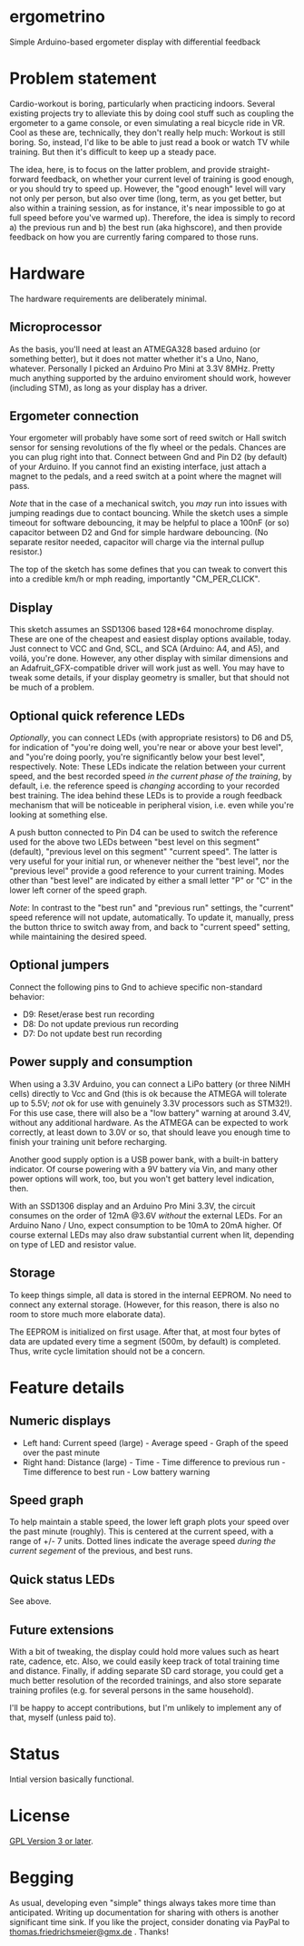 # ergometrino
Simple Arduino-based ergometer display with differential feedback

# Problem statement
Cardio-workout is boring, particularly when practicing indoors. Several existing projects try to alleviate this by doing cool stuff such as
coupling the ergometer to a game console, or even simulating a real bicycle ride in VR. Cool as these are, technically, they don't really help much:
Workout is still boring. So, instead, I'd like to be able to just read a book or watch TV while training. But then it's difficult to keep up a
steady pace.

The idea, here, is to focus on the latter problem, and provide straight-forward feedback, on whether your current level of training is good enough,
or you should try to speed up. However, the "good enough" level will vary not only per person, but also over time (long, term, as you get better,
but also within a training session, as for instance, it's near impossible to go at full speed before you've warmed up). Therefore, the idea is simply
to record a) the previous run and b) the best run (aka highscore), and then provide feedback on how you are currently faring compared to those runs.

# Hardware
The hardware requirements are deliberately minimal.

## Microprocessor
As the basis, you'll need at least an ATMEGA328 based arduino (or something better), but it does not matter whether it's a Uno, Nano, whatever. Personally
I picked an Arduino Pro Mini at 3.3V 8MHz. Pretty much anything supported by the arduino enviroment should work, however (including STM), as long as your
display has a driver.

## Ergometer connection
Your ergometer will probably have some sort of reed switch or Hall switch sensor for sensing revolutions of the fly wheel or the pedals. Chances are you
can plug right into that. Connect between Gnd and Pin D2 (by default) of your Arduino. If you cannot find an existing interface, just attach a magnet to the pedals, and a
reed switch at a point where the magnet will pass.

_Note_ that in the case of a mechanical switch, you _may_ run into issues with jumping readings due to contact bouncing. While the sketch uses a simple timeout for software
debouncing, it may be helpful to place a 100nF (or so) capacitor between D2 and Gnd for simple hardware debouncing. (No separate resitor needed, capacitor will charge via the
internal pullup resistor.)

The top of the sketch has some defines that you can tweak to convert this into a credible km/h or mph reading, importantly "CM_PER_CLICK".

## Display
This sketch assumes an SSD1306 based 128*64 monochrome display. These are one of the cheapest and easiest display options available, today. Just connect to VCC and Gnd,
SCL, and SCA (Arduino: A4, and A5), and voilá, you're done. However, any other display with similar dimensions and an Adafruit_GFX-compatible driver will work just as
well. You may have to tweak some details, if your display geometry is smaller, but that should not be much of a problem.

## Optional quick reference LEDs
_Optionally_, you can connect LEDs (with appropriate resistors) to D6 and D5, for indication of "you're doing well, you're near or above your best level", and "you're doing
poorly, you're significantly below your best level", respectively. Note: These LEDs indicate the relation between your current speed, and the best recorded speed
_in the current phase of the training_, by default, i.e. the reference speed is _changing_ according to your recorded best training. The idea behind these LEDs is to provide
a rough feedback mechanism that will be noticeable in peripheral vision, i.e. even while you're looking at something else.

A push button connected to Pin D4 can be used to switch the reference used for the above two LEDs between "best level on this segment" (default), "previous level on this segment"
"current speed". The latter is very useful for your initial run, or whenever neither the "best level", nor the "previous level" provide a good reference to your current
training. Modes other than "best level" are indicated by either a small letter "P" or "C" in the lower left corner of the speed graph.

_Note_: In contrast to the "best run" and "previous run" settings, the "current" speed reference will not update, automatically. To update it, manually, press the button thrice
to switch away from, and back to "current speed" setting, while maintaining the desired speed.

## Optional jumpers
Connect the following pins to Gnd to achieve specific non-standard behavior:
- D9: Reset/erase best run recording
- D8: Do not update previous run recording
- D7: Do not update best run recording

## Power supply and consumption
When using a 3.3V Arduino, you can connect a LiPo battery (or three NiMH cells) directly to Vcc and Gnd (this is ok because the ATMEGA will tolerate up to 5.5V; _not_ ok for use
with genuinely 3.3V processors such as STM32!). For this use case, there will also be a "low battery" warning at around 3.4V, without any additional hardware. As the ATMEGA can be
expected to work correctly, at least down to 3.0V or so, that should leave you enough time to finish your training unit before recharging.

Another good supply option is a USB power bank, with a built-in battery indicator. Of course powering with a 9V battery via Vin, and many other power options will work, too, but
you won't get battery level indication, then.

With an SSD1306 display and an Arduino Pro Mini 3.3V, the circuit consumes on the order of 12mA @3.6V _without_ the external LEDs. For an Arduino Nano / Uno, expect consumption to
be 10mA to 20mA higher. Of course external LEDs may also draw substantial current when lit, depending on type of LED and resistor value.

## Storage
To keep things simple, all data is stored in the internal EEPROM. No need to connect any external storage. (However, for this reason, there is also no room to store much
more elaborate data).

The EEPROM is initialized on first usage. After that, at most four bytes of data are updated every time a segment (500m, by default) is completed. Thus, write cycle limitation should not be a concern.

# Feature details

## Numeric displays
- Left hand: Current speed (large) - Average speed - Graph of the speed over the past minute
- Right hand: Distance (large) - Time - Time difference to previous run - Time difference to best run - Low battery warning

## Speed graph
To help maintain a stable speed, the lower left graph plots your speed over the past minute (roughly). This is centered at the current speed, with a range of +/- 7 units.
Dotted lines indicate the average speed _during the current segement_ of the previous, and best runs.

## Quick status LEDs
See above.

## Future extensions
With a bit of tweaking, the display could hold more values such as heart rate, cadence, etc. Also, we could easily keep track of total training time and distance.
Finally, if adding separate SD card storage, you could get a much better resolution of the recorded trainings, and also store separate training profiles (e.g. for
several persons in the same household).

I'll be happy to accept contributions, but I'm unlikely to implement any of that, myself (unless paid to).

# Status
Intial version basically functional.

# License
[GPL Version 3 or later](https://www.gnu.org/licenses/gpl-3.0.en.html).

# Begging
As usual, developing even "simple" things always takes more time than anticipated. Writing up documentation for sharing with others is another significant time sink.
If you like the project, consider donating via PayPal to thomas.friedrichsmeier@gmx.de . Thanks!
